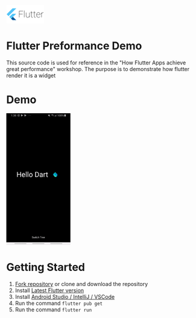 <a href="https://flutter.dev/" > <img height="50px" src="screenshots/Google-flutter-logo.png"
     alt="Flutter Logo" /> </a>
# Flutter Preformance Demo

This source code is used for reference in the "How Flutter Apps achieve great performance" workshop. The purpose is to demonstrate how flutter render it is a widget 


# Demo 
<img height="350px" src="screenshots/screenshot.gif"
     alt="App Screenshot" />
# Getting Started
1. [Fork repository](https://github.com/sayed3li97/FlutterClock-Challenge-BH/fork) or clone and download the repository 
1. Install [Latest Flutter version](https://flutter.dev/docs/get-started/install)
1. Install [Android Studio / IntelliJ / VSCode](https://flutter.dev/docs/development/tools/android-studio)
1. Run the command `flutter pub get`
1. Run the command `flutter run`
